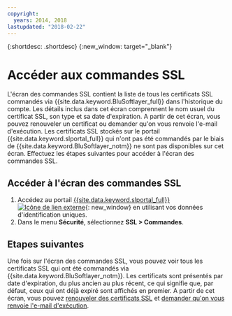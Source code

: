 ```yaml
---
copyright:
  years: 2014, 2018
lastupdated: "2018-02-22"
---
```


{:shortdesc: .shortdesc}
{:new_window: target="_blank"}

# Accéder aux commandes SSL

L'écran des commandes SSL contient la liste de tous les certificats SSL commandés via {{site.data.keyword.BluSoftlayer_full}} dans l'historique du compte.
Les détails inclus dans cet écran comprennent le nom usuel du certificat SSL, son type et sa date d'expiration.
A partir de cet écran,
vous pouvez renouveler un certificat ou demander qu'on vous renvoie l'e-mail d'exécution. Les certificats SSL stockés sur le portail {{site.data.keyword.slportal_full}} qui n'ont pas été commandés par le biais de {{site.data.keyword.BluSoftlayer_notm}} ne sont pas disponibles sur cet écran.
Effectuez les étapes suivantes pour accéder à l'écran des commandes SSL.

## Accéder à l'écran des commandes SSL

1. Accédez au portail [{{site.data.keyword.slportal_full}} ![Icône de lien externe](../../icons/launch-glyph.svg "Icône de lien externe")](https://control.softlayer.com/){: new_window} en utilisant vos données d'identification uniques.
2. Dans le menu **Sécurité**, sélectionnez **SSL > Commandes**.

## Etapes suivantes

Une fois sur l'écran des commandes SSL, vous pouvez voir tous les certificats SSL
qui ont été commandés via {{site.data.keyword.BluSoftlayer_notm}}. Les certificats sont présentés par date d'expiration, du plus ancien au plus récent, ce qui signifie que, par défaut, ceux qui ont déjà expiré sont affichés en premier.
A partir de cet écran, vous pouvez [renouveler des certificats SSL](renew-ssl-certificate.html) et [demander qu'on vous renvoie l'e-mail d'exécution](request-ssl-certificate-fulfillment-email.html).
